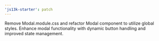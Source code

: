 ```yaml
---
'js13k-starter': patch
---
```


Remove Modal.module.css and refactor Modal component to utilize global styles. Enhance modal functionality with dynamic button handling and improved state management.
